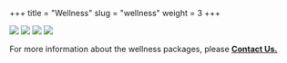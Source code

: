 +++
title = "Wellness"
slug = "wellness"
weight = 3
+++

<div class="vert-flex-container">
    <img class="wellness-image" src="/images/wellness/wellness_1_ayurveda.jpeg" />
    <img class="wellness-image" src="/images/wellness/wellness_2_aromatherapy.jpeg" />
    <img class="wellness-image" src="/images/wellness/wellness_3_naturopathy.jpeg" />
    <img class="wellness-image" src="/images/wellness/wellness_4_immunity.jpeg" />
</div>

For more information about the wellness packages, please <a href="/contact"><b>Contact Us.<b/></a>